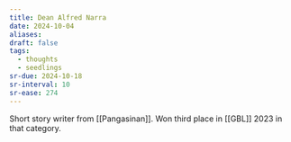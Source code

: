 ```yaml
---
title: Dean Alfred Narra
date: 2024-10-04
aliases: 
draft: false
tags:
  - thoughts
  - seedlings
sr-due: 2024-10-18
sr-interval: 10
sr-ease: 274
---
```

Short story writer from [[Pangasinan]]. Won third place in [[GBL]] 2023 in that category.